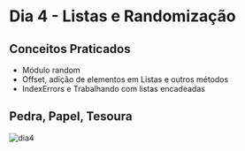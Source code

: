 # Dia 4 - Listas e Randomização
## Conceitos Praticados


- Módulo random
- Offset, adição de elementos em Listas e outros métodos
- IndexErrors e Trabalhando com listas encadeadas

## Pedra, Papel, Tesoura
![dia4](https://github.com/terramotta/100-days-python-bootcamp/assets/53800269/a35ee76e-7a34-450a-8d3b-bb4bea9e99ff)

